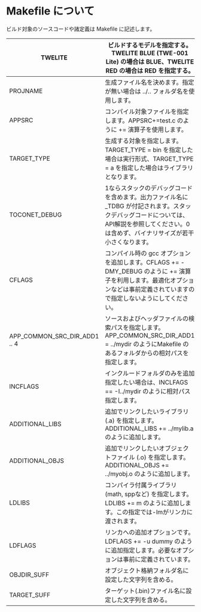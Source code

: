 # Makefile について

ビルド対象のソースコードや諸定義は Makefile に記述します。

| TWELITE                      | ビルドするモデルを指定する。TWELITE BLUE (TWE-001 Lite) の場合は BLUE、TWELITE RED の場合は RED を指定する。                       |
| ---------------------------- | ----------------------------------------------------------------------------------------------------- |
| PROJNAME                     | 生成ファイル名を決めます。指定が無い場合は ../.. フォルダ名を使用します。                                                            |
| APPSRC                       | コンパイル対象ファイルを指定します。APPSRC+=test.c のように += 演算子を使用します。                                                   |
| TARGET_TYPE                  | 生成する対象を指定します。TARGET_TYPE = bin を指定した場合は実行形式、TARGET_TYPE = a を指定した場合はライブラリとなります。                       |
| TOCONET_DEBUG                | 1ならスタックのデバッグコードを含めます。出力ファイル名に \_TDBG が付記されます。スタックデバッグコードについては、API解説を参照してください。0は含めず、バイナリサイズが若干小さくなります。 |
| CFLAGS                       | コンパイル時の gcc オプションを追加します。CFLAGS += -DMY_DEBUG のように += 演算子を利用します。最適化オプションなどは事前定義されていますので指定しないようにしてください。 |
| APP_COMMON_SRC_DIR_ADD1 .. 4 | ソースおよびヘッダファイルの検索パスを指定します。APP_COMMON_SRC_DIR_ADD1 = ../mydir  のようにMakefile のあるフォルダからの相対パスを指定します。     |
| INCFLAGS                     | インクルードフォルダのみを追加指定したい場合は、INCLFAGS == -I../mydir のように相対パス指定します。                                       |
| ADDITIONAL_LIBS              | 追加でリンクしたいライブラリ (.a) を指定します。ADDITIONAL_LIBS += ../mylib.a のように追加します。                                   |
| ADDITIONAL_OBJS              | 追加でリンクしたいオブジェクトファイル (.o) を指定します。ADDITIONAL_OBJS += ../myobj.o のように追加します。                              |
| LDLIBS                       | コンパイラ付属ライブラリ (math, sppなど) を指定します。LDLIBS += m のように追加します。この指定では-lmがリンカに渡されます。                          |
| LDFLAGS                      | リンカへの追加オプションです。LDFLAGS += -u dummy のように追加指定します。必要なオプションは事前に定義されています。                                  |
| OBJDIR_SUFF                  | オブジェクト格納フォルダ名に設定した文字列を含める。                                                                          |
| TARGET_SUFF                  | ターゲット(.bin)ファイル名に設定した文字列を含める。                                                                         |

